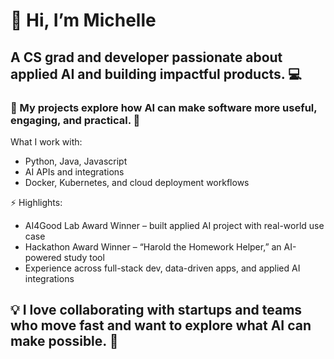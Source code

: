 # 👋 Hi, I’m Michelle

## A CS grad and developer passionate about applied AI and building impactful products. 💻

### 🌱 My projects explore how AI can make software more useful, engaging, and practical. 🤖

What I work with:
- Python, Java, Javascript
- AI APIs and integrations
- Docker, Kubernetes, and cloud deployment workflows

⚡ Highlights:
- AI4Good Lab Award Winner – built applied AI project with real-world use case
- Hackathon Award Winner – “Harold the Homework Helper,” an AI-powered study tool
- Experience across full-stack dev, data-driven apps, and applied AI integrations

## 💡 I love collaborating with startups and teams who move fast and want to explore what AI can make possible. 🚀

